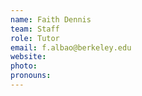 ```yaml
---
name: Faith Dennis
team: Staff
role: Tutor
email: f.albao@berkeley.edu
website:
photo: 
pronouns:
---
```


